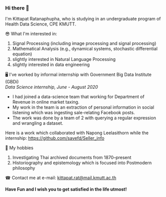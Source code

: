 ### Hi there 👋
I'm Kittapat Ratanaphupha, who is studying in an undergraduate program of Health Data Science, CPE KMUTT.

😎 What I'm interested in:
1. Signal Processing (including image processing and signal processing)
2. Mathematical Analysis (e.g., dynamical systems, stochastic differential equation)
3. slightly interested in Natural Language Processing
4. slightly interested in data engineering

🖥 I've worked by informal internship with Government Big Data Institute (GBDi) <br>
*Data Science internship, June - August 2020*
-	I had joined a data-science team that working for Department of Revenue in online market taxing.
-	My work in the team is an extraction of personal information in social listening which was ingesting sale-relating Facebook posts.
-	The work was done by a team of 2 with querying a regular expression and wrangling a dataset.

Here is a work which collaborated with Napong Leelasithorn while the internship: https://github.com/savefd/Seller_info

🍁 My hobbies
1. Investigating Thai archived documents from 1870–present
2. Historiography and epistemology which is focused into Postmodern philosophy

☎ Contact me at e-mail: kittapat.rat@mail.kmutt.ac.th

#### Have Fun and I wish you to get satisfied in the life utmost!
